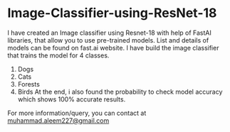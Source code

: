 # Image-Classifier-using-ResNet-18

I have created an Image classifier using Resnet-18 with help of FastAI libraries, that allow you to use pre-trained models.
List and details of models can be found on fast.ai website.
I have build the image classifier that trains the model for 4 classes.
1. Dogs
2. Cats
3. Forests
4. Birds
At the end, i also found the probability to check model accuracy which shows 100% accurate results.

For more information/query, you can contact at muhammad.aleem227@gmail.com
